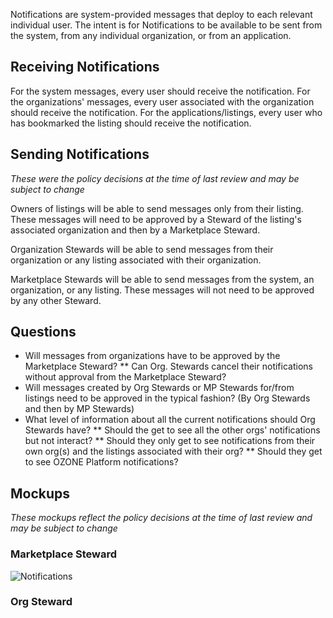 Notifications are system-provided messages that deploy to each relevant individual user. The intent is for Notifications to be available to be sent from the system, from any individual organization, or from an application.

## Receiving Notifications
For the system messages, every user should receive the notification.
For the organizations' messages, every user associated with the organization should receive the notification.
For the applications/listings, every user who has bookmarked the listing should receive the notification.

## Sending Notifications
*These were the policy decisions at the time of last review and may be subject to change*

Owners of listings will be able to send messages only from their listing. These messages will need to be approved by a Steward of the listing's associated organization and then by a Marketplace Steward.

Organization Stewards will be able to send messages from their organization or any listing associated with their organization.

Marketplace Stewards will be able to send messages from the system, an organization, or any listing. These messages will not need to be approved by any other Steward.

## Questions
* Will messages from organizations have to be approved by the Marketplace Steward?
** Can Org. Stewards cancel their notifications without approval from the Marketplace Steward?
* Will messages created by Org Stewards or MP Stewards for/from listings need to be approved in the typical fashion? (By Org Stewards and then by MP Stewards)
* What level of information about all the current notifications should Org Stewards have?
** Should the get to see all the other orgs' notifications but not interact?
** Should they only get to see notifications from their own org(s) and the listings associated with their org?
** Should they get to see OZONE Platform notifications?


## Mockups
*These mockups reflect the policy decisions at the time of last review and may be subject to change*

### Marketplace Steward
![Notifications](https://raw.githubusercontent.com/ozone-development/ozp-documentation/master/mockups/hud/HUD_MarketplaceManagement_Notifications.png)

### Org Steward

